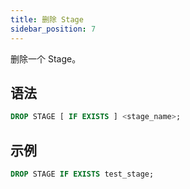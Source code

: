 ```yaml
---
title: 删除 Stage
sidebar_position: 7
---
```


删除一个 Stage。

## 语法

```sql
DROP STAGE [ IF EXISTS ] <stage_name>;
```

## 示例

```sql
DROP STAGE IF EXISTS test_stage;
```
